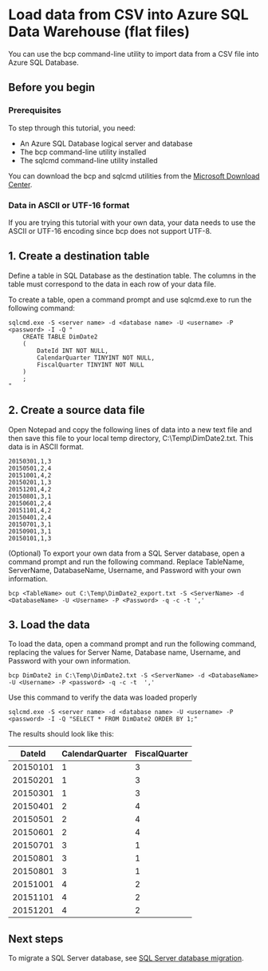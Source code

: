 <properties
    pageTitle="Load data from CSV file into Azure SQL Databaase (bcp) | Azure"
    description="For a small data size, uses bcp to import data into Azure SQL Database."
    services="sql-database"
    documentationcenter="NA"
    author="CarlRabeler"
    manager="jhubbard"
    editor="" />
<tags
    ms.assetid="875f9b8d-f1a1-4895-b717-f45570fb7f80"
    ms.service="sql-database"
    ms.custom="migrate and move"
    ms.devlang="NA"
    ms.topic="get-started-article"
    ms.tgt_pltfrm="NA"
    ms.workload="data-services"
    ms.date="01/10/2017"
    wacn.date=""
    ms.author="carlrab" />

# Load data from CSV into Azure SQL Data Warehouse (flat files)
You can use the bcp command-line utility to import data from a CSV file into Azure SQL Database.

## Before you begin
### Prerequisites
To step through this tutorial, you need:

- An Azure SQL Database logical server and database
- The bcp command-line utility installed
- The sqlcmd command-line utility installed

You can download the bcp and sqlcmd utilities from the [Microsoft Download Center][Microsoft Download Center].

### Data in ASCII or UTF-16 format
If you are trying this tutorial with your own data, your data needs to use the ASCII or UTF-16 encoding since bcp does not support UTF-8. 

## 1. Create a destination table
Define a table in SQL Database as the destination table. The columns in the table must correspond to the data in each row of your data file.

To create a table, open a command prompt and use sqlcmd.exe to run the following command:



	sqlcmd.exe -S <server name> -d <database name> -U <username> -P <password> -I -Q "
	    CREATE TABLE DimDate2
	    (
	        DateId INT NOT NULL,
	        CalendarQuarter TINYINT NOT NULL,
	        FiscalQuarter TINYINT NOT NULL
	    )
	    ;
	"



## 2. Create a source data file
Open Notepad and copy the following lines of data into a new text file and then save this file to your local temp directory, C:\Temp\DimDate2.txt. This data is in ASCII format.


	20150301,1,3
	20150501,2,4
	20151001,4,2
	20150201,1,3
	20151201,4,2
	20150801,3,1
	20150601,2,4
	20151101,4,2
	20150401,2,4
	20150701,3,1
	20150901,3,1
	20150101,1,3


(Optional) To export your own data from a SQL Server database, open a command prompt and run the following command. Replace TableName, ServerName, DatabaseName, Username, and Password with your own information.


	bcp <TableName> out C:\Temp\DimDate2_export.txt -S <ServerName> -d <DatabaseName> -U <Username> -P <Password> -q -c -t ','


## 3. Load the data
To load the data, open a command prompt and run the following command, replacing the values for Server Name, Database name, Username, and Password with your own information.


	bcp DimDate2 in C:\Temp\DimDate2.txt -S <ServerName> -d <DatabaseName> -U <Username> -P <password> -q -c -t  ','


Use this command to verify the data was loaded properly


	sqlcmd.exe -S <server name> -d <database name> -U <username> -P <password> -I -Q "SELECT * FROM DimDate2 ORDER BY 1;"


The results should look like this:

| DateId | CalendarQuarter | FiscalQuarter |
| --- | --- | --- |
| 20150101 |1 |3 |
| 20150201 |1 |3 |
| 20150301 |1 |3 |
| 20150401 |2 |4 |
| 20150501 |2 |4 |
| 20150601 |2 |4 |
| 20150701 |3 |1 |
| 20150801 |3 |1 |
| 20150801 |3 |1 |
| 20151001 |4 |2 |
| 20151101 |4 |2 |
| 20151201 |4 |2 |

## Next steps

To migrate a SQL Server database, see [SQL Server database migration](/documentation/articles/sql-database-cloud-migrate/).

<!--MSDN references-->
[bcp]: https://msdn.microsoft.com/zh-cn/library/ms162802.aspx
[CREATE TABLE syntax]: https://msdn.microsoft.com/zh-cn/library/mt203953.aspx

<!--Other Web references-->
[Microsoft Download Center]: https://www.microsoft.com/download/details.aspx?id=36433
